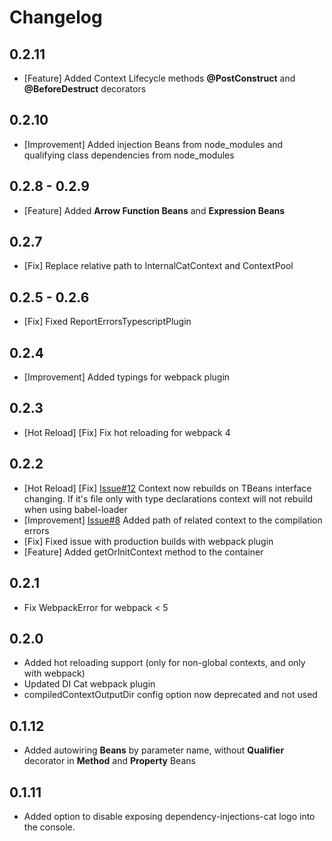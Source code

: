 # Changelog

## 0.2.11

- [Feature] Added Context Lifecycle methods **@PostConstruct** and **@BeforeDestruct** decorators

## 0.2.10

- [Improvement] Added injection Beans from node_modules and qualifying class dependencies from node_modules

## 0.2.8 - 0.2.9

- [Feature] Added **Arrow Function Beans** and **Expression Beans**

## 0.2.7

- [Fix] Replace relative path to InternalCatContext and ContextPool

## 0.2.5 - 0.2.6

- [Fix] Fixed ReportErrorsTypescriptPlugin

## 0.2.4

- [Improvement] Added typings for webpack plugin

## 0.2.3

- [Hot Reload] [Fix] Fix hot reloading for webpack 4

## 0.2.2

- [Hot Reload] [Fix] [Issue#12](https://github.com/artem1458/dependency-injection-cat/issues/12) Context now rebuilds on TBeans interface changing. If it's file only with type declarations context will not rebuild when using babel-loader
- [Improvement] [Issue#8](https://github.com/artem1458/dependency-injection-cat/issues/8) Added path of related context to the compilation errors
- [Fix] Fixed issue with production builds with webpack plugin
- [Feature] Added getOrInitContext method to the container

## 0.2.1

- Fix WebpackError for webpack < 5

## 0.2.0

- Added hot reloading support (only for non-global contexts, and only with webpack)
- Updated DI Cat webpack plugin
- compiledContextOutputDir config option now deprecated and not used

## 0.1.12

- Added autowiring **Beans** by parameter name, without **Qualifier** decorator in **Method** and **Property** Beans

## 0.1.11

- Added option to disable exposing dependency-injections-cat logo into the console.

